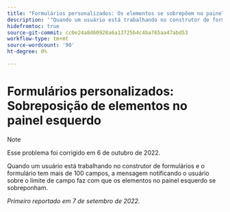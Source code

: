 ```yaml
---
title: "Formulários personalizados: Os elementos se sobrepõem no painel esquerdo."
description: '"Quando um usuário está trabalhando no construtor de formulários e o formulário tem mais de 100 campos, a mensagem notificando o usuário sobre o limite de campo faz com que os elementos no painel esquerdo se sobreponham.'
hidefromtoc: true
source-git-commit: cc0e24a8d60928a6a13725b4c4ba765aa47abd53
workflow-type: tm+mt
source-wordcount: '90'
ht-degree: 0%

---
```



# Formulários personalizados: Sobreposição de elementos no painel esquerdo

>[!NOTE]
>
>Esse problema foi corrigido em 6 de outubro de 2022.

Quando um usuário está trabalhando no construtor de formulários e o formulário tem mais de 100 campos, a mensagem notificando o usuário sobre o limite de campo faz com que os elementos no painel esquerdo se sobreponham.

_Primeiro reportado em 7 de setembro de 2022._

